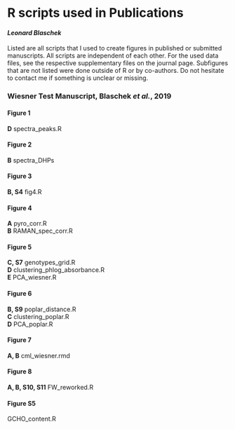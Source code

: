 # R scripts used in Publications
#### _Leonard Blaschek_

Listed are all scripts that I used to create figures in published or submitted manuscripts. All scripts are independent of each other. For the used data files, see the respective supplementary files on the journal page. Subfigures that are not listed were done outside of R or by co-authors. Do not hesitate to contact me if something is unclear or missing.  

### Wiesner Test Manuscript, Blaschek _et al._, 2019

#### Figure 1 
**D** spectra_peaks.R

#### Figure 2
**B** spectra_DHPs

#### Figure 3
**B, S4** fig4.R

#### Figure 4
**A** pyro_corr.R  
**B** RAMAN_spec_corr.R  

#### Figure 5
**C, S7** genotypes_grid.R  
**D** clustering_phlog_absorbance.R  
**E** PCA_wiesner.R  

#### Figure 6
**B, S9** poplar_distance.R  
**C** clustering_poplar.R  
**D** PCA_poplar.R  

#### Figure 7
**A, B** cml_wiesner.rmd

#### Figure 8
**A, B, S10, S11** FW_reworked.R

#### Figure S5
GCHO_content.R
